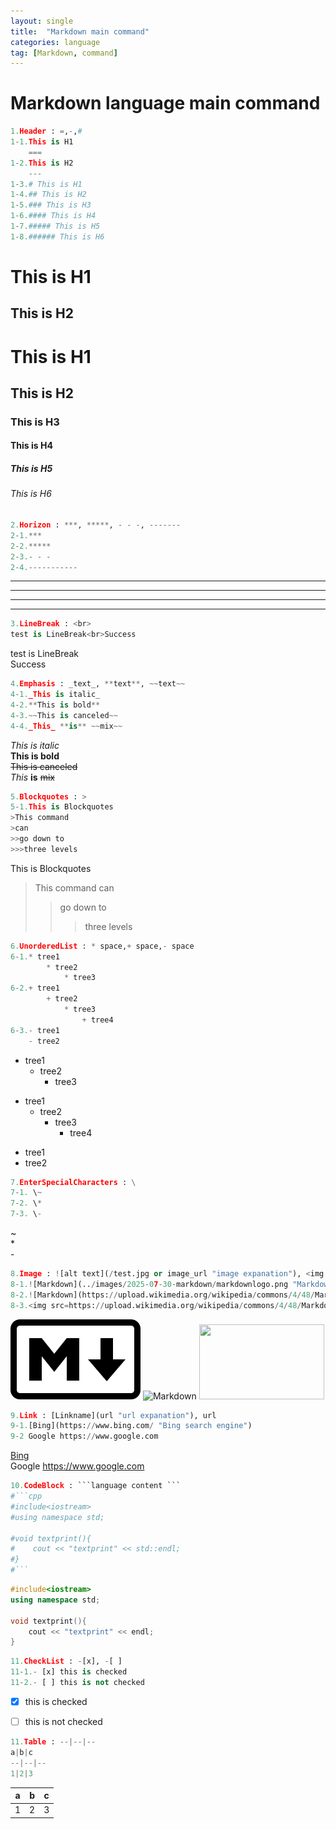 ```yaml
---
layout: single
title:  "Markdown main command"
categories: language
tag: [Markdown, command]
---
```


# Markdown language main command

```python
1.Header : =,-,# 
1-1.This is H1
    ===
1-2.This is H2
    ---
1-3.# This is H1
1-4.## This is H2
1-5.### This is H3
1-6.#### This is H4
1-7.##### This is H5
1-8.###### This is H6
```


This is H1
===
This is H2
---
# This is H1
## This is H2
### This is H3
#### This is H4
##### This is H5
###### This is H6


```python
2.Horizon : ***, *****, - - -, -------
2-1.***
2-2.*****
2-3.- - -
2-4.-----------
```

***
*****
- - -
-----------


```python
3.LineBreak : <br>
test is LineBreak<br>Success
```

test is LineBreak<br>Success


```python
4.Emphasis : _text_, **text**, ~~text~~
4-1._This is italic_
4-2.**This is bold**
4-3.~~This is canceled~~
4-4._This_ **is** ~~mix~~
```

_This is italic_<br>
**This is bold**<br>
~~This is canceled~~<br>
_This_ **is** ~~mix~~


```python
5.Blockquotes : >
5-1.This is Blockquotes
>This command
>can
>>go down to
>>>three levels
```

This is Blockquotes
>This command
>can
>>go down to
>>>three levels


```python
6.UnorderedList : * space,+ space,- space
6-1.* tree1
        * tree2
            * tree3
6-2.+ tree1
        + tree2
            * tree3
                + tree4 
6-3.- tree1
    - tree2    
```

* tree1
    * tree2
        * tree3

+ tree1
    + tree2
        * tree3
            + tree4

- tree1
- tree2


```python
7.EnterSpecialCharacters : \
7-1. \~
7-2. \*
7-3. \-
```

\~<br>
\*<br>
\-


```python
8.Image : ![alt text](/test.jpg or image_url "image expanation"), <img width="00px" height="00px"></img>
8-1.![Markdown](../images/2025-07-30-markdown/markdownlogo.png "Markdownlogo")
8-2.![Markdown](https://upload.wikimedia.org/wikipedia/commons/4/48/Markdown-mark.svg "Markdownlogo")
8-3.<img src=https://upload.wikimedia.org/wikipedia/commons/4/48/Markdown-mark.svg width="200px" height="120px">
```

![Markdown](/images/language/markdownlogo.png "Markdownlogo")
![Markdown](https://upload.wikimedia.org/wikipedia/commons/4/48/Markdown-mark.svg "Markdownlogo")
<img src="https://upload.wikimedia.org/wikipedia/commons/4/48/Markdown-mark.svg" width="200px" height="120px">


```python
9.Link : [Linkname](url "url expanation"), url
9-1.[Bing](https://www.bing.com/ "Bing search engine")
9-2 Google https://www.google.com
```

[Bing](https://www.bing.com/ "Bing search engine")<br>
Google https://www.google.com


```python
10.CodeBlock : ```language content ```
#```cpp
#include<iostream>
#using namespace std;

#void textprint(){
#    cout << "textprint" << std::endl;
#}
#```
```


```cpp
#include<iostream>
using namespace std;

void textprint(){
    cout << "textprint" << endl;
}
```


```python
11.CheckList : -[x], -[ ]
11-1.- [x] this is checked
11-2.- [ ] this is not checked
```

- [x] this is checked<br>
- [ ] this is not checked


```python
11.Table : --|--|--
a|b|c
--|--|--
1|2|3
```

a|b|c
--|--|--
1|2|3
